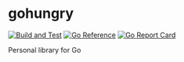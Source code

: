 # gohungry

[![Build and Test](https://github.com/guhungry/gohungry/actions/workflows/build-and-test.yml/badge.svg)](https://github.com/guhungry/gohungry/actions/workflows/build-and-test.yml)
[![Go Reference](https://pkg.go.dev/badge/github.com/guhungry/gohungry.svg)](https://pkg.go.dev/github.com/guhungry/gohungry)
[![Go Report Card](https://goreportcard.com/badge/github.com/guhungry/gohungry)](https://goreportcard.com/report/github.com/guhungry/gohungry)

Personal library for Go
